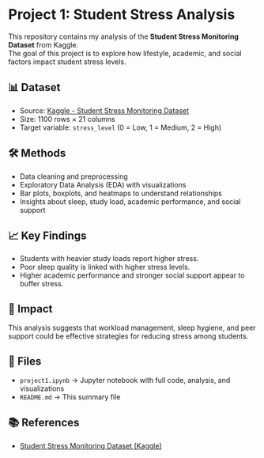 # Project 1: Student Stress Analysis

This repository contains my analysis of the **Student Stress Monitoring Dataset** from Kaggle.  
The goal of this project is to explore how lifestyle, academic, and social factors impact student stress levels.

## 📊 Dataset
- Source: [Kaggle - Student Stress Monitoring Dataset](https://www.kaggle.com/datasets/mdsultanulislamovi/student-stress-monitoring-datasets?resource=download)  
- Size: 1100 rows × 21 columns  
- Target variable: `stress_level` (0 = Low, 1 = Medium, 2 = High)  

## 🛠️ Methods
- Data cleaning and preprocessing  
- Exploratory Data Analysis (EDA) with visualizations  
- Bar plots, boxplots, and heatmaps to understand relationships  
- Insights about sleep, study load, academic performance, and social support  

## 📈 Key Findings
- Students with heavier study loads report higher stress.  
- Poor sleep quality is linked with higher stress levels.  
- Higher academic performance and stronger social support appear to buffer stress.  

## 🚀 Impact
This analysis suggests that workload management, sleep hygiene, and peer support could be effective strategies for reducing stress among students.  

## 📂 Files
- `project1.ipynb` → Jupyter notebook with full code, analysis, and visualizations  
- `README.md` → This summary file  

## 📚 References
- [Student Stress Monitoring Dataset (Kaggle)](https://www.kaggle.com/datasets/mdsultanulislamovi/student-stress-monitoring-datasets?resource=download)
